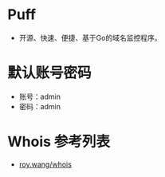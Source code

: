 # Puff

- 开源、快速、便捷、基于Go的域名监控程序。

# 默认账号密码
- 账号：admin
- 密码：admin

# Whois 参考列表
- [roy.wang/whois](https://roy.wang/whois/)